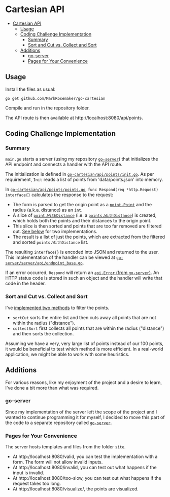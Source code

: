 Cartesian API
=============

- [Cartesian API](#cartesian-api)
	- [Usage](#usage)
	- [Coding Challenge Implementation](#coding-challenge-implementation)
		- [Summary](#summary)
		- [Sort and Cut vs. Collect and Sort](#sort-and-cut-vs-collect-and-sort)
	- [Additions](#additions)
		- [go-server](#go-server)
		- [Pages for Your Convenience](#pages-for-your-convenience)

## Usage

Install the files as usual:

`go get github.com/MarkRosemaker/go-cartesian`

Compile and run in the repository folder.

The API route is then available at http://localhost:8080/api/points.

## Coding Challenge Implementation

### Summary

`main.go` starts a server (using my repository [`go-server`](https://github.com/markrosemaker/go-server)) that initializes the API endpoint and connects a handler with the API route.

The initialization is defined in [`go-cartesian/api/points/init.go`](https://github.com/MarkRosemaker/go-cartesian/blob/master/api/points/init.go). As per requirement, `Init` reads a list of points from 'data/points.json' into memory.

In [`go-cartesian/api/points/points.go`](https://github.com/MarkRosemaker/go-cartesian/blob/master/api/points/points.go), `func Respond(req *http.Request) interface{}` calculates the response to the request:

- The form is parsed to get the origin point as a [`point.Point`](https://github.com/MarkRosemaker/go-cartesian/blob/master/math/point/point.go) and the radius (a.k.a. distance) as an `int`.
- A slice of [`point.WithDistance`](https://github.com/MarkRosemaker/go-cartesian/blob/master/math/point/with-distance.go) (i.e. a [`points.WithDistance`](https://github.com/MarkRosemaker/go-cartesian/blob/master/math/points/with-distance.go)) is created, which holds both the points and their distances to the origin point.
- This slice is then sorted and points that are too far removed are filtered out. [See below](#sort-and-cut-vs-collect-and-sort) for two implementations.
- The result is a list of just the points, which are extracted from the filtered and sorted `points.WithDistance` list.

The resulting `interface{}` is encoded into JSON and returned to the user. This implementation of the handler can be viewed at [`go-server/server/api/endpoint_base.go`](https://github.com/MarkRosemaker/go-server/blob/master/server/api/endpoint_base.go).

If an error occurred, `Respond` will return an [`api.Error` (from `go-server`)](https://github.com/MarkRosemaker/go-server/blob/master/server/api/error.go). An HTTP status code is stored in such an object and the handler will write that code in the header.

### Sort and Cut vs. Collect and Sort

I've [implemented two methods](https://github.com/MarkRosemaker/go-cartesian/blob/master/math/points/with-distance.go) to filter the points.

- `sortCut` sorts the entire list and then cuts away all points that are not within the radius ("distance").
- `collectSort` first collects all points that are within the radius ("distance") and then sorts the collection.

Assuming we have a very, very large list of points instead of our 100 points, it would be beneficial to test which method is more efficient. In a real-world application, we might be able to work with some heuristics.

## Additions

For various reasons, like my enjoyment of the project and a desire to learn, I've done a bit more than what was required.

### go-server

Since my implementation of the server left the scope of the project and I wanted to continue programming it for myself, I decided to move this part of the code to a separate repository called [`go-server`](https://github.com/markrosemaker/go-server).

### Pages for Your Convenience

The server hosts templates and files from the folder `site`.

- At http://localhost:8080/valid, you can test the implementation with a form. The form will not allow invalid inputs.
- At http://localhost:8080/invalid, you can test out what happens if the input is invalid.
- At http://localhost:8080/too-slow, you can test out what happens if the request takes too long.
- At http://localhost:8080/visualize/, the points are visualized.
